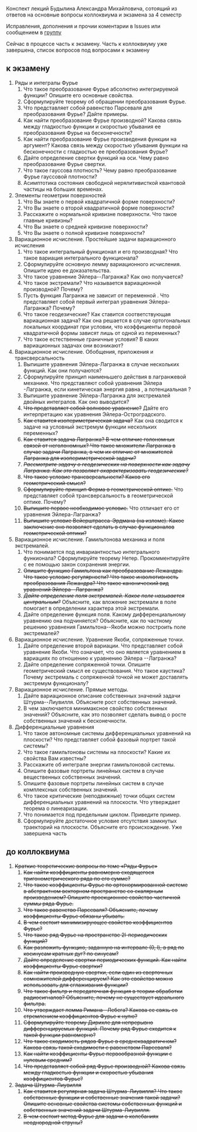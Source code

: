 Конспект лекций Будылина Александра Михайловича, сотоящий из ответов на основные вопросы коллоквиума и экзамена за 4 семестр

Исправления, дополнения и прочии коментарии в Issues или сообщением в [группу](https://vk.com/club198368938)

Сейчас в процессе часть к экзамену. Часть к коллоквиуму уже завершена, список вопросов под вопросами к экзамену

## к экзамену
1. Ряды и интегралы Фурье
    1. Что такое преобразование Фурье абсолютно интегрируемой функции? Опишите его основные свойства.
    2. Сформулируйте теорему об обращении преобразования Фурье.
    3. Что представляет собой равенство Парсеваля для преобразования Фурье? Дайте примеры.
    4. Как найти преобразование Фурье производной? Какова связь между гладкостью функции и скоростью убывания ее преобразования Фурье на бесконечности?
    5. Как найти преобразование Фурье произведения функции на аргумент? Какова связь между скоростью убывания функции на бесконечности с гладкостью ее преобразования Фурье?
    6. Дайте определение свертки функций на оси. Чему равно преобразование Фурье свертки.
    7. Что такое гауссова плотность? Чему равно преобразование Фурье гауссовой плотности?
    8. Асимптотика состояния свободной нерялитивисткой квантовой частицы на больших временах.
2. Элементы геометрии поверхностей
    1. Что Вы знаете о первой квадратичной форме поверхности?
    2. Что Вы знаете о второй квадратичной форме поверхности?
    3. Расскажите о нормальной кривизне поверхности. Что такое главные кривизны?
    4. Что Вы знаете о средней кривизне поверхности?
    5. Что Вы знаете о полной кривизне поверхности?
3. Вариационное исчисление. Простейшие задачи вариационного исчисления
	1. Что такое интегральный функционал и его производная? Что такое вариация интегрального функционала?
	2. Сформулируйте основную лемму вариационного исчисления. Опишите идею ее доказательства.
	3. Что такое уравнение Эйлера--Лагранжа? Как оно получается?
	4. Что такое экстремали? Что называется вариационной производной? Почему?
	5. Пусть функция Лагранжа  не зависит от переменной . Что представляет собой первый интеграл уравнения Эйлера-Лагранжа? Почему?
	6. Что такое геодезические? Как ставится соответствующая вариационная задача? Как она решается в случае ортогональных локальных координат при условии, что коэффициенты первой квадратичной формы зависят лишь от одной из переменных?
	7. Что такое естественные граничные условия? В каких вариационных задачах они возникают?
4. Вариационное исчисление. Обобщения, приложения и трансверсальность
	1. Выпишите уравнения Эйлера-Лагранжа в случае нескольких функций. Как они получаются?
	2. Сформулируйте принцип наименьшего действия в лагранжевой механике. Что представляют собой уравнения Эйлера -Лагранжа, если кинетическая энергия равна , а потенциальная ?
	3. Выпишите уравнение Эйлера-Лагранжа для экстремалей двойных интегралов. Как оно выводится?
	4. ~~Что представляет собой волновое уравнение?~~ Дайте его интерпретацию как уравнения Эйлера-Остроградского.
	5. ~~Как ставится изопериметрическая задача?~~ Как она сводится к задаче на условный экстремум функции нескольких переменных?
	6. ~~Как ставится задача Лагранжа? В чем отличие голономных связей от неголономных? Что такое множители Лагранжа в случае задачи Лагранжа, в чем их отличие от множителей Лагранжа для изопериметрической задачи?~~
	7. ~~_Рассмотрите задачу о геодезических на поверхности  как задачу Лагранжа. Как это позволяет охарактеризовать геодезические?_~~
	8. ~~Что такое условие трансверсальности? Каков его геометрический смысл?~~
	9. ~~Сформулируйте принцип Ферма в геометрической оптике.~~ Что представляет собой трансверсальность в геометрической оптике. Почему?
	10. ~~Выпишите первое необходимое условие.~~ Что отличает его от уравнения Эйлера-Лагранжа?
	11. ~~Выпишите условие Вейерштрасса-Эрдмана (на изломе). Какое заключение оно позволяет сделать в случае функционалов геометрической оптики?~~
5. Вариационное исчисление. Гамильтонова механика и поля экстремалей.
	1. Что понимается под инвариантностью интегрального функионала? Сформулируйте теорему Нетер. Прокомментируйте с ее помощью закон сохранения энергии.
	2. ~~Опишите функцию Гамильтона как преобразование Лежандра. Что такое условие регулярности? Что такое инволютивность преобразования Лежандра? Что такое канонический вид уравнений Эйлера--Лагранжа?~~
	3. ~~_Дайте определение поля экстремалей. Какое поле называется центральным?_~~ Объясните, как вложение экстремали в поле помогает в определении характера этой экстремали.
	4. Дайте определение функция поля. Какому дифференциальному уравнению она подчиняется? Объясните, как по частному решению уравнения Гамильтона--Якоби можно построить поле экстремалей?
6. Вариационное исчисление. Уравнение Якоби, сопряженные точки.
	1. Дайте определение второй вариации. Что представляет собой уравнение Якоби. Что означает, что оно является уравнением в вариациях по отношению к уравнению Эйлера --Лагранжа?
	2. Дайте определение сопряженной точки. Опишите геометрический смысл ее существования. Что такое каустика? Почему экстремаль с сопряженной точкой не может доставлять экстремум функционалу?
7. Вариационное исчисление. Прямые методы.
	1. Дайте вариационное описание собственных значений задачи Штурма--Лиувилля. Объясните рост собственных значений.
	2. В чем заключается минимаксное свойство собственных значений? Объясните, как это позволяет сделать вывод о росте собственных значений к бесконечности.
8. Дифференциальные уравнения
	1. Что такое автономные системы дифференциальных уравнений на плоскости? Что представляет собой фазовый портрет такой системы?
	2. Что такое гамильтоновы системы на плоскости? Какие их свойства Вам известны?
	3. Расскажите об интеграле энергии гамильтоновой системы.
	4. Опишите фазовые портреты линейных систем в случае вещественных собственных значений.
	5. Опишите фазовые портреты линейных систем в случае комплексных собственных значений.
	6. Что такое критические (неподвижные) точки общих систем дифференциальных уравнений на плоскости. Что утверждает теорема о линеаризации.
	7. Что понимается под предельным циклом. Приведите пример.
	8. Сформулируйте достаточное условие отсутствия замкнутых траекторий на плоскости. Объясните его происхождение.
Уже завершена часть
## до коллоквиума
1. ~~Краткие теоретические вопросы по теме «Ряды Фурье»~~
	1. ~~Как найти коэффициенты равномерно сходящегося тригонометрического ряда по его сумме?~~
	2. ~~Что такое коэффициенты Фурье по ортонормированной системе в абстрактном векторном пространстве со скалярным произведением? Опишите проекционное свойство частичной суммы ряда Фурье.~~
	3. ~~Что такое равенство Парсеваля? Объясните, почему коэффициенты Фурье обязаны убывать.~~
	4. ~~В чем состоит минимизирующее свойство коэффициентов Фурье?~~
	5. ~~Что такое ряд Фурье на пространстве 2l-периодических функций?~~
	6. ~~Как разложить функцию, заданную на интервале (0, l), в ряд по косинусам кратных дуг? по синусам?~~
	7. ~~Дайте определение свертки периодических функций. Как найти коэффициенты Фурье свертки?~~
	8. ~~Как найти производную свертки, если один из сверточных сомножителей дифференцируем? Как это свойство можно использовать для сглаживания функции?~~
	9. ~~Что такое фильтр и передаточная функция в теории обработки радиосигналов? Объясните, почему не существует идеального фильтра.~~
	10. ~~Что утверждает лемма Римана--Лебега? Какова ее связь со стремлением коэффициентов Фурье к нулю?~~
	11. ~~Сформулируйте теорему Дирихле для непрерывно дифференцируемых функций. Почему ряд Фурье сходится к такой функции равномерно?~~
	12. ~~Что такое сходимость рядов Фурье в среднеквадратичном? Какова связь такой сходимости с равенством Парсеваля?~~
	13. ~~Как найти коэффициенты Фурье первообразной функции с нулевым средним?~~
	14. ~~Что представляет собой ряд Фурье производной? Какова связь между гладкостью функции и скоростью убывания коэффициентов Фурье?~~
2. ~~Задача Штурма-Лиувилля~~
	1. ~~Как ставится регулярная задача Штурма-Лиувилля? Что такое собственные функции и собственные значения такой задачи? Опишите основные свойства системы собственных функций и собственных значений задачи Штурма-Лиувилля.~~
	2. ~~В чем состоит метод Фурье для задачи о колебаниях неоднородной струны?~~
